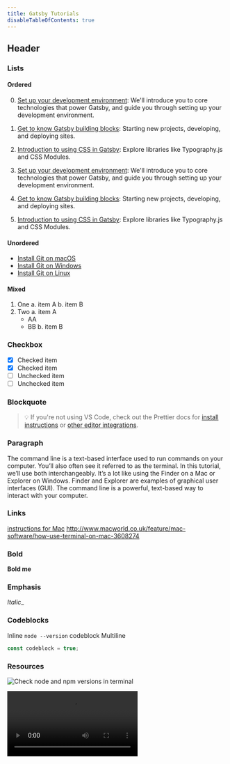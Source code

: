 ```yaml
---
title: Gatsby Tutorials
disableTableOfContents: true
---
```


## Header

### Lists

#### Ordered

0.  [Set up your development environment](/tutorial/part-zero/): We'll introduce you to core technologies that power Gatsby, and guide you through setting up your development environment.
1.  [Get to know Gatsby building blocks](/tutorial/part-one/): Starting new projects, developing, and deploying sites.
2.  [Introduction to using CSS in Gatsby](/tutorial/part-two/): Explore libraries like Typography.js and CSS Modules.

1.  [Set up your development environment](/tutorial/part-zero/): We'll introduce you to core technologies that power Gatsby, and guide you through setting up your development environment.
2.  [Get to know Gatsby building blocks](/tutorial/part-one/): Starting new projects, developing, and deploying sites.
3.  [Introduction to using CSS in Gatsby](/tutorial/part-two/): Explore libraries like Typography.js and CSS Modules.

#### Unordered

- [Install Git on macOS](https://www.atlassian.com/git/tutorials/install-git#mac-os-x)
- [Install Git on Windows](https://www.atlassian.com/git/tutorials/install-git#windows)
- [Install Git on Linux](https://www.atlassian.com/git/tutorials/install-git#linux)

#### Mixed

1. One
   a. item A
   b. item B
2. Two
   a. item A
      - AA
      - BB
   b. item B

### Checkbox

- [x] Checked item
- [x] Checked item
- [ ] Unchecked item
- [ ] Unchecked item

### Blockquote

> 💡 If you're not using VS Code, check out the Prettier docs for [install instructions](https://prettier.io/docs/en/install.html) or [other editor integrations](https://prettier.io/docs/en/editors.html).

### Paragraph

The command line is a text-based interface used to run commands on your computer. You’ll also often see it referred to as the terminal. In this tutorial, we’ll use both interchangeably. It’s a lot like using the Finder on a Mac or Explorer on Windows. Finder and Explorer are examples of graphical user interfaces (GUI). The command line is a powerful, text-based way to interact with your computer.

### Links

[instructions for Mac](http://www.macworld.co.uk/feature/mac-software/how-use-terminal-on-mac-3608274/)
<http://www.macworld.co.uk/feature/mac-software/how-use-terminal-on-mac-3608274>

### Bold

**Bold me**

### Emphasis

_Italic__

### Codeblocks

Inline `node --version` codeblock
Multiline

```javascript
const codeblock = true;
```

### Resources

![Check node and npm versions in terminal](01-node-npm-versions.png)

<video controls="controls" autoplay="true" loop="true">
  <source type="video/mp4" src="./03-create-site.mp4" />
  <p>Sorry! You browser doesn't support this video.</p>
</video>
